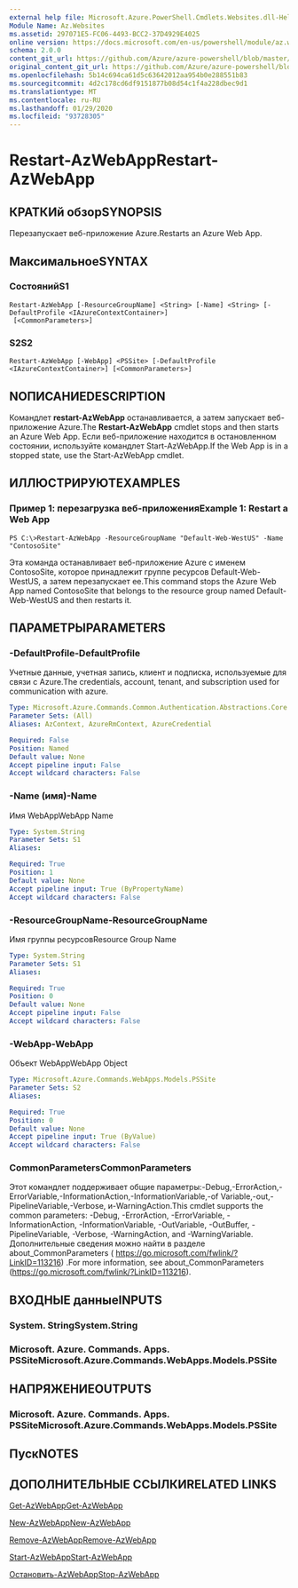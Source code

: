 ```yaml
---
external help file: Microsoft.Azure.PowerShell.Cmdlets.Websites.dll-Help.xml
Module Name: Az.Websites
ms.assetid: 297071E5-FC06-4493-BCC2-37D4929E4025
online version: https://docs.microsoft.com/en-us/powershell/module/az.websites/restart-azwebapp
schema: 2.0.0
content_git_url: https://github.com/Azure/azure-powershell/blob/master/src/Websites/Websites/help/Restart-AzWebApp.md
original_content_git_url: https://github.com/Azure/azure-powershell/blob/master/src/Websites/Websites/help/Restart-AzWebApp.md
ms.openlocfilehash: 5b14c694ca61d5c63642012aa954b0e288551b83
ms.sourcegitcommit: 4d2c178cd6df9151877b08d54c1f4a228dbec9d1
ms.translationtype: MT
ms.contentlocale: ru-RU
ms.lasthandoff: 01/29/2020
ms.locfileid: "93728305"
---
```

# <span data-ttu-id="a9fe5-101">Restart-AzWebApp</span><span class="sxs-lookup"><span data-stu-id="a9fe5-101">Restart-AzWebApp</span></span>

## <span data-ttu-id="a9fe5-102">КРАТКИй обзор</span><span class="sxs-lookup"><span data-stu-id="a9fe5-102">SYNOPSIS</span></span>
<span data-ttu-id="a9fe5-103">Перезапускает веб-приложение Azure.</span><span class="sxs-lookup"><span data-stu-id="a9fe5-103">Restarts an Azure Web App.</span></span>

## <span data-ttu-id="a9fe5-104">Максимальное</span><span class="sxs-lookup"><span data-stu-id="a9fe5-104">SYNTAX</span></span>

### <span data-ttu-id="a9fe5-105">Состояний</span><span class="sxs-lookup"><span data-stu-id="a9fe5-105">S1</span></span>
```
Restart-AzWebApp [-ResourceGroupName] <String> [-Name] <String> [-DefaultProfile <IAzureContextContainer>]
 [<CommonParameters>]
```

### <span data-ttu-id="a9fe5-106">S2</span><span class="sxs-lookup"><span data-stu-id="a9fe5-106">S2</span></span>
```
Restart-AzWebApp [-WebApp] <PSSite> [-DefaultProfile <IAzureContextContainer>] [<CommonParameters>]
```

## <span data-ttu-id="a9fe5-107">NОПИСАНИЕ</span><span class="sxs-lookup"><span data-stu-id="a9fe5-107">DESCRIPTION</span></span>
<span data-ttu-id="a9fe5-108">Командлет **restart-AzWebApp** останавливается, а затем запускает веб-приложение Azure.</span><span class="sxs-lookup"><span data-stu-id="a9fe5-108">The **Restart-AzWebApp** cmdlet stops and then starts an Azure Web App.</span></span>
<span data-ttu-id="a9fe5-109">Если веб-приложение находится в остановленном состоянии, используйте командлет Start-AzWebApp.</span><span class="sxs-lookup"><span data-stu-id="a9fe5-109">If the Web App is in a stopped state, use the Start-AzWebApp cmdlet.</span></span>

## <span data-ttu-id="a9fe5-110">ИЛЛЮСТРИРУЮТ</span><span class="sxs-lookup"><span data-stu-id="a9fe5-110">EXAMPLES</span></span>

### <span data-ttu-id="a9fe5-111">Пример 1: перезагрузка веб-приложения</span><span class="sxs-lookup"><span data-stu-id="a9fe5-111">Example 1: Restart a Web App</span></span>
```
PS C:\>Restart-AzWebApp -ResourceGroupName "Default-Web-WestUS" -Name "ContosoSite"
```

<span data-ttu-id="a9fe5-112">Эта команда останавливает веб-приложение Azure с именем ContosoSite, которое принадлежит группе ресурсов Default-Web-WestUS, а затем перезапускает ее.</span><span class="sxs-lookup"><span data-stu-id="a9fe5-112">This command stops the Azure Web App named ContosoSite that belongs to the resource group named Default-Web-WestUS and then restarts it.</span></span>

## <span data-ttu-id="a9fe5-113">ПАРАМЕТРЫ</span><span class="sxs-lookup"><span data-stu-id="a9fe5-113">PARAMETERS</span></span>

### <span data-ttu-id="a9fe5-114">-DefaultProfile</span><span class="sxs-lookup"><span data-stu-id="a9fe5-114">-DefaultProfile</span></span>
<span data-ttu-id="a9fe5-115">Учетные данные, учетная запись, клиент и подписка, используемые для связи с Azure.</span><span class="sxs-lookup"><span data-stu-id="a9fe5-115">The credentials, account, tenant, and subscription used for communication with azure.</span></span>

```yaml
Type: Microsoft.Azure.Commands.Common.Authentication.Abstractions.Core.IAzureContextContainer
Parameter Sets: (All)
Aliases: AzContext, AzureRmContext, AzureCredential

Required: False
Position: Named
Default value: None
Accept pipeline input: False
Accept wildcard characters: False
```

### <span data-ttu-id="a9fe5-116">-Name (имя)</span><span class="sxs-lookup"><span data-stu-id="a9fe5-116">-Name</span></span>
<span data-ttu-id="a9fe5-117">Имя WebApp</span><span class="sxs-lookup"><span data-stu-id="a9fe5-117">WebApp Name</span></span>

```yaml
Type: System.String
Parameter Sets: S1
Aliases:

Required: True
Position: 1
Default value: None
Accept pipeline input: True (ByPropertyName)
Accept wildcard characters: False
```

### <span data-ttu-id="a9fe5-118">-ResourceGroupName</span><span class="sxs-lookup"><span data-stu-id="a9fe5-118">-ResourceGroupName</span></span>
<span data-ttu-id="a9fe5-119">Имя группы ресурсов</span><span class="sxs-lookup"><span data-stu-id="a9fe5-119">Resource Group Name</span></span>

```yaml
Type: System.String
Parameter Sets: S1
Aliases:

Required: True
Position: 0
Default value: None
Accept pipeline input: False
Accept wildcard characters: False
```

### <span data-ttu-id="a9fe5-120">-WebApp</span><span class="sxs-lookup"><span data-stu-id="a9fe5-120">-WebApp</span></span>
<span data-ttu-id="a9fe5-121">Объект WebApp</span><span class="sxs-lookup"><span data-stu-id="a9fe5-121">WebApp Object</span></span>

```yaml
Type: Microsoft.Azure.Commands.WebApps.Models.PSSite
Parameter Sets: S2
Aliases:

Required: True
Position: 0
Default value: None
Accept pipeline input: True (ByValue)
Accept wildcard characters: False
```

### <span data-ttu-id="a9fe5-122">CommonParameters</span><span class="sxs-lookup"><span data-stu-id="a9fe5-122">CommonParameters</span></span>
<span data-ttu-id="a9fe5-123">Этот командлет поддерживает общие параметры:-Debug,-ErrorAction,-ErrorVariable,-InformationAction,-InformationVariable,-of Variable,-out,-PipelineVariable,-Verbose, и-WarningAction.</span><span class="sxs-lookup"><span data-stu-id="a9fe5-123">This cmdlet supports the common parameters: -Debug, -ErrorAction, -ErrorVariable, -InformationAction, -InformationVariable, -OutVariable, -OutBuffer, -PipelineVariable, -Verbose, -WarningAction, and -WarningVariable.</span></span> <span data-ttu-id="a9fe5-124">Дополнительные сведения можно найти в разделе about_CommonParameters ( https://go.microsoft.com/fwlink/?LinkID=113216) .</span><span class="sxs-lookup"><span data-stu-id="a9fe5-124">For more information, see about_CommonParameters (https://go.microsoft.com/fwlink/?LinkID=113216).</span></span>

## <span data-ttu-id="a9fe5-125">ВХОДНЫЕ данные</span><span class="sxs-lookup"><span data-stu-id="a9fe5-125">INPUTS</span></span>

### <span data-ttu-id="a9fe5-126">System. String</span><span class="sxs-lookup"><span data-stu-id="a9fe5-126">System.String</span></span>

### <span data-ttu-id="a9fe5-127">Microsoft. Azure. Commands. Apps. PSSite</span><span class="sxs-lookup"><span data-stu-id="a9fe5-127">Microsoft.Azure.Commands.WebApps.Models.PSSite</span></span>

## <span data-ttu-id="a9fe5-128">НАПРЯЖЕНИЕ</span><span class="sxs-lookup"><span data-stu-id="a9fe5-128">OUTPUTS</span></span>

### <span data-ttu-id="a9fe5-129">Microsoft. Azure. Commands. Apps. PSSite</span><span class="sxs-lookup"><span data-stu-id="a9fe5-129">Microsoft.Azure.Commands.WebApps.Models.PSSite</span></span>

## <span data-ttu-id="a9fe5-130">Пуск</span><span class="sxs-lookup"><span data-stu-id="a9fe5-130">NOTES</span></span>

## <span data-ttu-id="a9fe5-131">ДОПОЛНИТЕЛЬНЫЕ ССЫЛКИ</span><span class="sxs-lookup"><span data-stu-id="a9fe5-131">RELATED LINKS</span></span>

[<span data-ttu-id="a9fe5-132">Get-AzWebApp</span><span class="sxs-lookup"><span data-stu-id="a9fe5-132">Get-AzWebApp</span></span>](./Get-AzWebApp.md)

[<span data-ttu-id="a9fe5-133">New-AzWebApp</span><span class="sxs-lookup"><span data-stu-id="a9fe5-133">New-AzWebApp</span></span>](./New-AzWebApp.md)

[<span data-ttu-id="a9fe5-134">Remove-AzWebApp</span><span class="sxs-lookup"><span data-stu-id="a9fe5-134">Remove-AzWebApp</span></span>](./Remove-AzWebApp.md)

[<span data-ttu-id="a9fe5-135">Start-AzWebApp</span><span class="sxs-lookup"><span data-stu-id="a9fe5-135">Start-AzWebApp</span></span>](./Start-AzWebApp.md)

[<span data-ttu-id="a9fe5-136">Остановить-AzWebApp</span><span class="sxs-lookup"><span data-stu-id="a9fe5-136">Stop-AzWebApp</span></span>](./Stop-AzWebApp.md)


